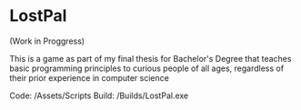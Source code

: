 # LostPal
(Work in Proggress)

This is a game as part of my final thesis for Bachelor's Degree that teaches basic programming principles to curious people of all ages, regardless of their prior experience in computer science

Code: /Assets/Scripts
Build: /Builds/LostPal.exe
